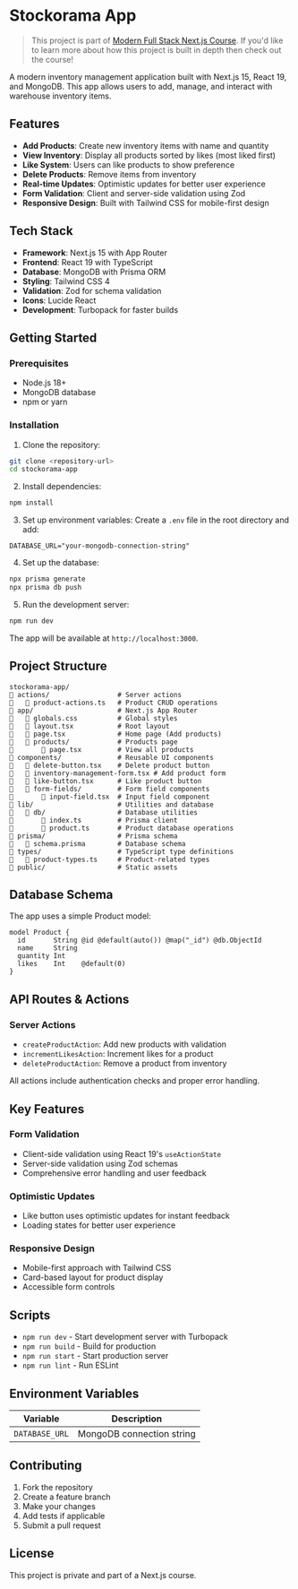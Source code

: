# Stockorama App

> This project is part of [Modern Full Stack Next.js Course](https://nextjscourse.dev). If you'd like to learn more about how this project is built in depth then check out the course!

A modern inventory management application built with Next.js 15, React 19, and MongoDB. This app allows users to add, manage, and interact with warehouse inventory items.

## Features

- **Add Products**: Create new inventory items with name and quantity
- **View Inventory**: Display all products sorted by likes (most liked first)
- **Like System**: Users can like products to show preference
- **Delete Products**: Remove items from inventory
- **Real-time Updates**: Optimistic updates for better user experience
- **Form Validation**: Client and server-side validation using Zod
- **Responsive Design**: Built with Tailwind CSS for mobile-first design

## Tech Stack

- **Framework**: Next.js 15 with App Router
- **Frontend**: React 19 with TypeScript
- **Database**: MongoDB with Prisma ORM
- **Styling**: Tailwind CSS 4
- **Validation**: Zod for schema validation
- **Icons**: Lucide React
- **Development**: Turbopack for faster builds

## Getting Started

### Prerequisites

- Node.js 18+
- MongoDB database
- npm or yarn

### Installation

1. Clone the repository:

```bash
git clone <repository-url>
cd stockorama-app
```

2. Install dependencies:

```bash
npm install
```

3. Set up environment variables:
   Create a `.env` file in the root directory and add:

```env
DATABASE_URL="your-mongodb-connection-string"
```

4. Set up the database:

```bash
npx prisma generate
npx prisma db push
```

5. Run the development server:

```bash
npm run dev
```

The app will be available at `http://localhost:3000`.

## Project Structure

```
stockorama-app/
   actions/                 # Server actions
      product-actions.ts   # Product CRUD operations
   app/                     # Next.js App Router
      globals.css          # Global styles
      layout.tsx           # Root layout
      page.tsx             # Home page (Add products)
      products/            # Products page
          page.tsx         # View all products
   components/              # Reusable UI components
      delete-button.tsx    # Delete product button
      inventory-management-form.tsx # Add product form
      like-button.tsx      # Like product button
      form-fields/         # Form field components
          input-field.tsx  # Input field component
   lib/                     # Utilities and database
      db/                  # Database utilities
          index.ts         # Prisma client
          product.ts       # Product database operations
   prisma/                  # Prisma schema
      schema.prisma        # Database schema
   types/                   # TypeScript type definitions
      product-types.ts     # Product-related types
   public/                  # Static assets
```

## Database Schema

The app uses a simple Product model:

```prisma
model Product {
  id       String @id @default(auto()) @map("_id") @db.ObjectId
  name     String
  quantity Int
  likes    Int    @default(0)
}
```

## API Routes & Actions

### Server Actions

- `createProductAction`: Add new products with validation
- `incrementLikesAction`: Increment likes for a product
- `deleteProductAction`: Remove a product from inventory

All actions include authentication checks and proper error handling.

## Key Features

### Form Validation

- Client-side validation using React 19's `useActionState`
- Server-side validation using Zod schemas
- Comprehensive error handling and user feedback

### Optimistic Updates

- Like button uses optimistic updates for instant feedback
- Loading states for better user experience

### Responsive Design

- Mobile-first approach with Tailwind CSS
- Card-based layout for product display
- Accessible form controls

## Scripts

- `npm run dev` - Start development server with Turbopack
- `npm run build` - Build for production
- `npm run start` - Start production server
- `npm run lint` - Run ESLint

## Environment Variables

| Variable       | Description               |
| -------------- | ------------------------- |
| `DATABASE_URL` | MongoDB connection string |

## Contributing

1. Fork the repository
2. Create a feature branch
3. Make your changes
4. Add tests if applicable
5. Submit a pull request

## License

This project is private and part of a Next.js course.
